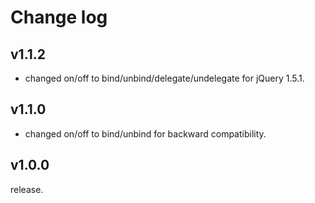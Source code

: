 # Change log

## v1.1.2

* changed on/off to bind/unbind/delegate/undelegate for jQuery 1.5.1.

## v1.1.0

* changed on/off to bind/unbind for backward compatibility.

## v1.0.0

release.
